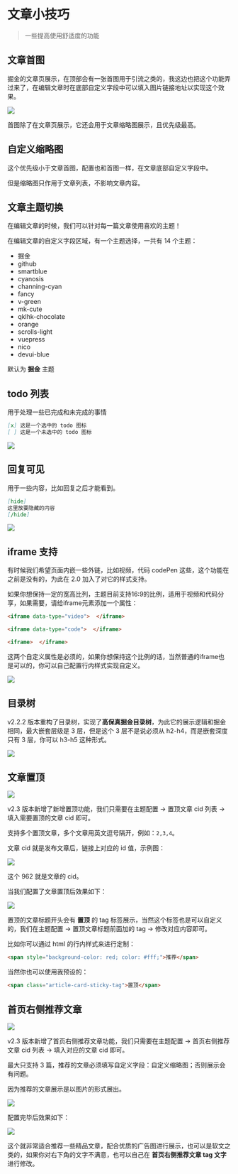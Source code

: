 <!--
 * @Author: mulingyuer
 * @Date: 2023-03-28 02:22:08
 * @LastEditTime: 2024-04-22 00:09:06
 * @LastEditors: mulingyuer
 * @Description:文章小技巧
 * @FilePath: \Typecho_Theme_JJ_docs\src\advanced-config\article-tips.md
 * 怎么可能会有bug！！！
-->

# 文章小技巧

> 一些提高使用舒适度的功能

## 文章首图

掘金的文章页展示，在顶部会有一张首图用于引流之类的，我这边也把这个功能弄过来了，在编辑文章时在底部自定义字段中可以填入图片链接地址以实现这个效果。

![](/images/advanced-config/article-tips/文章首图01.jpg)

首图除了在文章页展示，它还会用于文章缩略图展示，且优先级最高。

## 自定义缩略图

这个优先级小于文章首图，配置也和首图一样，在文章底部自定义字段中。

但是缩略图只作用于文章列表，不影响文章内容。

## 文章主题切换

在编辑文章的时候，我们可以针对每一篇文章使用喜欢的主题！

在编辑文章的自定义字段区域，有一个主题选择，一共有 14 个主题：

- 掘金
- github
- smartblue
- cyanosis
- channing-cyan
- fancy
- v-green
- mk-cute
- qklhk-chocolate
- orange
- scrolls-light
- vuepress
- nico
- devui-blue

默认为 **掘金** 主题

## todo 列表

用于处理一些已完成和未完成的事情

```markdown
[x] 这是一个选中的 todo 图标
[ ] 这是一个未选中的 todo 图标
```

![](/images/advanced-config/article-tips/todo列表01.jpg)

## 回复可见

用于一些内容，比如回复之后才能看到。

```markdown
[hide]
这里放要隐藏的内容
[/hide]
```

![](/images/advanced-config/article-tips/回复可见01.jpg)

## iframe 支持

有时候我们希望页面内嵌一些外链，比如视频，代码 codePen 这些，这个功能在之前是没有的，为此在 2.0 加入了对它的样式支持。

如果你想保持一定的宽高比列，主题目前支持16:9的比例，适用于视频和代码分享，如果需要，请给iframe元素添加一个属性：

```html
<iframe data-type="video">  </iframe>

<iframe data-type="code">  </iframe>

<iframe>  </iframe>
```

这两个自定义属性是必须的，如果你想保持这个比例的话，当然普通的iframe也是可以的，你可以自己配置行内样式实现自定义。

![](/images/advanced-config/article-tips/iframe支持01.png)

## 目录树

v2.2.2 版本重构了目录树，实现了**高保真掘金目录树**，为此它的展示逻辑和掘金相同，最大嵌套层级是 3 层，但是这个 3 层不是说必须从 h2-h4，而是嵌套深度只有 3 层，你可以 h3-h5 这种形式。

![](/images/advanced-config/article-tips/目录树01.jpg)

## 文章置顶

![](/images/advanced-config/article-tips/文章置顶03.jpg)

v2.3 版本新增了新增置顶功能，我们只需要在主题配置 -> 置顶文章 cid 列表 -> 填入需要置顶的文章 cid 即可。

支持多个置顶文章，多个文章用英文逗号隔开，例如：`2,3,4`。

文章 cid 就是发布文章后，链接上对应的 id 值，示例图：

![](/images/advanced-config/article-tips/文章置顶01.jpg)

这个 962 就是文章的 cid。

当我们配置了文章置顶后效果如下：

![](/images/advanced-config/article-tips/文章置顶02.jpg)

置顶的文章标题开头会有 **置顶** 的 tag 标签展示，当然这个标签也是可以自定义的，我们在主题配置 -> 置顶文章标题前面加的 tag -> 修改对应内容即可。

比如你可以通过 html 的行内样式来进行定制：

```html
<span style="background-color: red; color: #fff;">推荐</span>
```

当然你也可以使用我预设的：

```html
<span class="article-card-sticky-tag">置顶</span>
```

## 首页右侧推荐文章

![](/images/advanced-config/article-tips/首页右侧推荐文章01.jpg)

v2.3 版本新增了首页右侧推荐文章功能，我们只需要在主题配置 -> 首页右侧推荐文章 cid 列表 -> 填入对应的文章 cid 即可。

最大只支持 3 篇，推荐的文章必须填写自定义字段：自定义缩略图；否则展示会有问题。

因为推荐的文章展示是以图片的形式展出。

![](/images/advanced-config/article-tips/首页右侧推荐文章02.jpg)

配置完毕后效果如下：

![](/images/advanced-config/article-tips/首页右侧推荐文章03.jpg)

这个就非常适合推荐一些精品文章，配合优质的广告图进行展示，也可以是软文之类的，如果你对右下角的文字不满意，也可以自己在 **首页右侧推荐文章 tag 文字** 进行修改。
